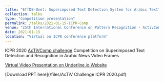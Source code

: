 ```yaml
---
title: "EffDB-Unet: Superimposed Text Detection System for Arabic Text"
collection: talks
type: "Competition presentation"
permalink: /talks/2021-01-15-ICPR-Comp
venue: "25th International Conference on Pattern Recognition - ActivComp Challenge"
date: 2021-01-15
location: "Virtual on ICPR conference platform"
---
```


ICPR 2020 [AcTiVComp challenge](https://diuf.unifr.ch/main/diva/AcTiVComp/index.html) Competition on Superimposed Text Detection and Recognition in Arabic News Video Frames 

[Virtual Video Presentation on Underline.io Website](https://www.underline.io/events/69/sessions/1989/lecture/13022-ch7.2---effdb-unet-method)

[Download PPT here](/files/AcTiV Challenge ICPR 2020.pdf)
